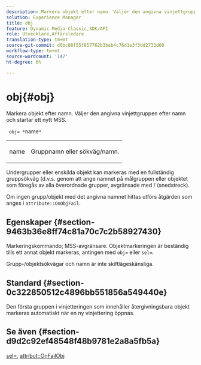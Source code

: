```yaml
---
description: Markera objekt efter namn. Väljer den angivna vinjettgruppen efter namn och startar ett nytt MSS.
solution: Experience Manager
title: obj
feature: Dynamic Media Classic,SDK/API
role: Utvecklare,Affärsledare
translation-type: tm+mt
source-git-commit: d0bc88f55f857762b3bab4c76d1e3f3dd2733d60
workflow-type: tm+mt
source-wordcount: '147'
ht-degree: 0%

---
```



# obj{#obj}

Markera objekt efter namn. Väljer den angivna vinjettgruppen efter namn och startar ett nytt MSS.

` obj= *`name`*`

<table id="simpletable_6E0DA6CBCDCF4CDDAFA5A4C38E0D5FC5"> 
 <tr class="strow"> 
  <td class="stentry"> <p> <span class="codeph"> <span class="varname"> name  </span> </span> </p> </td> 
  <td class="stentry"> <p>Gruppnamn eller sökväg/namn. </p> </td> 
 </tr> 
</table>

Undergrupper eller enskilda objekt kan markeras med en fullständig gruppsökväg (d.v.s. genom att ange namnet på målgruppen eller objektet som föregås av alla överordnade grupper, avgränsade med / (snedstreck).

Om ingen grupp/objekt med det angivna namnet hittas utförs åtgärden som anges i `attribute::OnObjFail`.

## Egenskaper {#section-9463b36e8ff74c81a70c7c2b58927430}

Markeringskommando; MSS-avgränsare. Objektmarkeringen är beständig tills ett annat objekt markeras, antingen med `obj=` eller `sel=`.

Grupp-/objektsökvägar och namn är inte skiftlägeskänsliga.

## Standard {#section-0c322850512c4896bb551856a549440e}

Den första gruppen i vinjetteringen som innehåller återgivningsbara objekt markeras automatiskt när en ny vinjettering öppnas.

## Se även {#section-d9d2c92ef48548f48b9781e2a8a5fb5a}

[sel=](../../../../../ir-api/http-protocol/image-rendering-api-ref/c-ir-http-protocol-ref/c-ir-http-protocol-command-reference/r-ir-sel.md#reference-01322c58d414481385c29fcdd27a090b),  [attribut::OnFailObj](../../../../../ir-api/material-cat/image-rendering-api-ref/c-ir-material-catalog/c-ir-attributes-reference/r-ir-onfailobj.md#reference-4c6ba90418e84da5831f8573bbbf2c8d)
